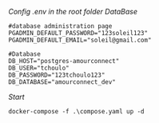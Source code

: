 *Config .env in the root folder DataBase*
```
#database administration page
PGADMIN_DEFAULT_PASSWORD="123soleil123"
PGADMIN_DEFAULT_EMAIL="soleil@gmail.com"

#Database
DB_HOST="postgres-amourconnect"
DB_USER="tchoulo"
DB_PASSWORD="123tchoulo123"
DB_DATABASE="amourconnect_dev"
```

*Start*
```
docker-compose -f .\compose.yaml up -d
```